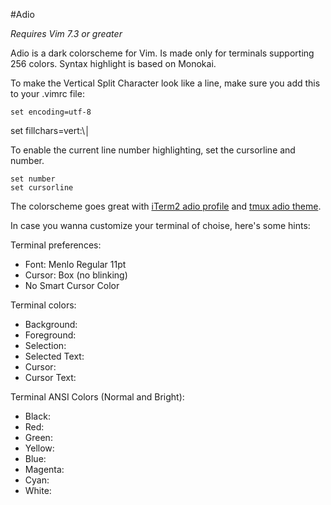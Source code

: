 #Adio

*Requires Vim 7.3 or greater*

Adio is a dark colorscheme for Vim. Is made only for terminals supporting 256 colors. Syntax highlight is based on Monokai.

To make the Vertical Split Character look like a line, make sure you add this to your .vimrc file:

	set encoding=utf-8
  set fillchars=vert:\│


To enable the current line number highlighting, set the cursorline and number.

	set number
	set cursorline



The colorscheme goes great with [iTerm2 adio profile](http://link-goes-here.com) and [tmux adio theme](http://link-goes-here.com).

In case you wanna customize your terminal of choise, here's some hints:

Terminal preferences:
  - Font: Menlo Regular 11pt
  - Cursor: Box (no blinking)
  - No Smart Cursor Color

Terminal colors:
  - Background: 
  - Foreground: 
  - Selection:
  - Selected Text:
  - Cursor: 
  - Cursor Text:

Terminal ANSI Colors (Normal and Bright):
  - Black:
  - Red: 
  - Green:
  - Yellow:
  - Blue:
  - Magenta:
  - Cyan:
  - White:
